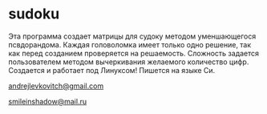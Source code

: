 # sudoku

Эта программа создает матрицы для судоку методом уменшающегося псвдорандома. Каждая головоломка имеет только одно решение, так как перед созданием проверяется на решаемость. Сложность задается пользователем методом вычеркивания желаемого количество цифр.
Создается и работает под Линуксом!
Пишется на языке Си.

andrejlevkovitch@gmail.com

smileinshadow@mail.ru
